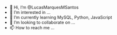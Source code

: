 - 👋 Hi, I’m @LucasMarquesMSantos
- 👀 I’m interested in ...
- 🌱 I’m currently learning  MySQL, Python, JavaScript
- 💞️ I’m looking to collaborate on ...
- 📫 How to reach me ...

<!---
LucasMarquesMSantos/LucasMarquesMSantos is a ✨ special ✨ repository because its `README.md` (this file) appears on your GitHub profile.
You can click the Preview link to take a look at your changes.
--->
